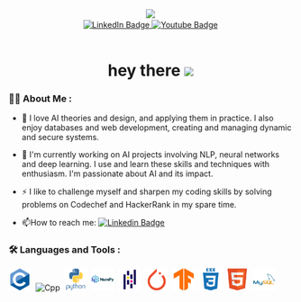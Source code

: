 
<div id="header" align="center">
  <img id="gif" src="https://media.giphy.com/media/EOmYN5kVP3W2Lyn6dx/giphy.gif" width="200"/>
</div>

<script>
window.onload = function() {
  var gif = document.getElementById("gif");
  gif.style.display = "none"; // Hide the original img element
  gif.src = gif.src; // Reload the GIF source
  gif.style.display = "block"; // Display the GIF element
};
</script>

<div id="header"  align="center">
  <a href="https://www.linkedin.com/in/ayush-kumar-singh-a59844206">
    <img src="https://img.shields.io/badge/LinkedIn-blue?style=for-the-badge&logo=linkedin&logoColor=white" alt="LinkedIn Badge"/>
  </a>
  <a href="mailto:ayushnov27@gmail.com">
    <img src="https://img.shields.io/badge/Email-red?style=for-the-badge&logo=youtube&logoColor=white" alt="Youtube Badge"/>
  </a>
</div>
<div id="header"  align="center">
<img src="https://komarev.com/ghpvc/?username=AYUSH27112021&style=flat-square&color=blue" alt=""/>
  <h1>
  hey there
  <img src="https://media.giphy.com/media/hvRJCLFzcasrR4ia7z/giphy.gif" width="30px"/>
</h1>
</div>

### :woman_technologist: About Me :

- :seedling: I love AI theories and design, and applying them in practice. I also enjoy databases and web development, creating and managing dynamic and secure systems.

- :telescope: I'm currently working on AI projects involving NLP, neural networks and deep learning. I use and learn these skills and techniques with enthusiasm. I'm passionate about AI and its impact.

- :zap: I like to challenge myself and sharpen my coding skills by solving problems on Codechef and HackerRank in my spare time.

- :mailbox:How to reach me: [![Linkedin Badge](https://img.shields.io/badge/-Ayush-blue?style=flat&logo=Linkedin&logoColor=white)](https://www.linkedin.com/in/ayush-kumar-singh-a59844206)

### :hammer_and_wrench: Languages and Tools :
<div>
  <img src="https://github.com/devicons/devicon/blob/master/icons/c/c-original.svg" title="C" alt="C" width="40" height="40"/>&nbsp;
  <img src="https://w7.pngwing.com/pngs/46/626/png-transparent-c-logo-the-c-programming-language-computer-icons-computer-programming-source-code-programming-miscellaneous-template-blue.png" title="Cpp" alt="Cpp" width="40" height="40"/>&nbsp;
  <img src="https://github.com/devicons/devicon/blob/master/icons/python/python-original-wordmark.svg" title="Python" alt="Python" width="40" height="40"/>&nbsp;
  <img src="https://github.com/devicons/devicon/blob/master/icons/numpy/numpy-original-wordmark.svg" title="Numpy" alt="Numpy" width="40" height="40"/>&nbsp;
  <img src="https://github.com/devicons/devicon/blob/master/icons/pandas/pandas-original.svg" title="pandas" alt="pandas" width="40" height="40"/>&nbsp;
  <img src="https://github.com/devicons/devicon/blob/master/icons/pytorch/pytorch-original.svg" title="pytorch" alt="pytorch" width="40" height="40"/>&nbsp;
  <img src="https://github.com/devicons/devicon/blob/master/icons/tensorflow/tensorflow-original.svg" title="tensorflow" alt="tensorflow" width="40" height="40"/>&nbsp;
  <img src="https://github.com/devicons/devicon/blob/master/icons/css3/css3-plain-wordmark.svg"  title="CSS3" alt="CSS" width="40" height="40"/>&nbsp;
  <img src="https://github.com/devicons/devicon/blob/master/icons/html5/html5-original.svg" title="HTML5" alt="HTML" width="40" height="40"/>&nbsp;
  <img src="https://github.com/devicons/devicon/blob/master/icons/mysql/mysql-original-wordmark.svg" title="MySQL"  alt="MySQL" width="40" height="40"/>&nbsp;
</div>
